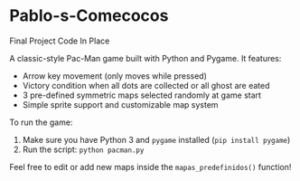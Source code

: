 # Pablo-s-Comecocos
Final Project Code In Place

A classic-style Pac-Man game built with Python and Pygame. It features:
- Arrow key movement (only moves while pressed)
- Victory condition when all dots are collected or all ghost are eated
- 3 pre-defined symmetric maps selected randomly at game start
- Simple sprite support and customizable map system

To run the game:
1. Make sure you have Python 3 and `pygame` installed (`pip install pygame`)
2. Run the script: `python pacman.py`

Feel free to edit or add new maps inside the `mapas_predefinidos()` function!